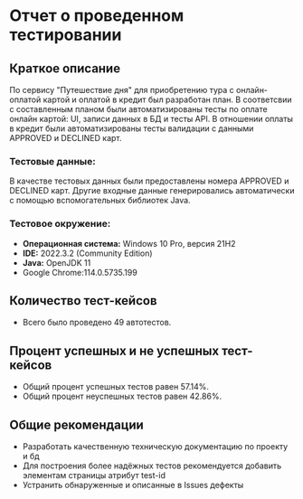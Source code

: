 # Отчет о проведенном тестировании
## Краткое описание
По сервису "Путешествие дня" для приобретению тура с онлайн-оплатой картой и оплатой в кредит был разработан план. 
В соответсвии с составленным планом  были  автоматизированы тесты по оплате онлайн картой: UI, записи данных в БД и тесты API. 
В отношении  оплаты в кредит были автоматизированы тесты валидации с данными APPROVED и DECLINED карт.
### Тестовые данные:
В качестве тестовых данных были предоставлены номера APPROVED и DECLINED карт.
Другие входные данные генерировались автоматически с помощью вспомогательных библиотек Java.
### Тестовое окружение:
* **Операционная система:** Windows 10 Pro, версия 21H2 
* **IDE:** 2022.3.2 (Community Edition)
* **Java:** OpenJDK 11 
* Google Chrome:114.0.5735.199
## Количество тест-кейсов
- Всего было проведено 49 автотестов.
## Процент успешных и не успешных тест-кейсов
- Общий процент успешных тестов равен 57.14%.
- Общий процент неуспешных тестов равен 42.86%.
## Общие рекомендации
- Разработать качественную техническую документацию по проекту и бд
- Для построения более надёжных  тестов рекомендуется добавить элементам страницы атрибут test-id
- Устранить обнаруженные и описанные в Issues дефекты
